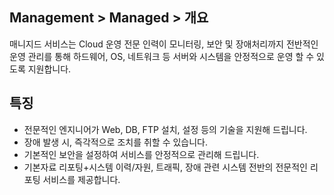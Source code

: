 ## Management > Managed > 개요

매니지드 서비스는 Cloud 운영 전문 인력이 모니터링, 보안 및 장애처리까지 전반적인 운영 관리를 통해 하드웨어, OS, 네트워크 등 서버와 시스템을 안정적으로 운영 할 수 있도록 지원합니다. 

## 특징 
* 전문적인 엔지니어가 Web, DB, FTP 설치, 설정 등의 기술을 지원해 드립니다.
* 장애 발생 시, 즉각적으로 조치를 취할 수 있습니다. 
* 기본적인 보안을 설정하여 서비스를 안정적으로 관리해 드립니다. 
* 기본자료 리포팅+시스템 이력/자원, 트래픽, 장애 관련 시스템 전반의 전문적인 리포팅 서비스를 제공합니다.